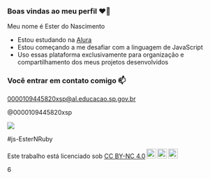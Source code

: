 ### Boas vindas ao meu perfil ❤️🌃

Meu nome é Ester do Nascimento 

- Estou estudando na [Alura](https://www.alura.com.br)
- Estou começando a me desafiar com a linguagem de JavaScript
- Uso essas plataforma exclusivamente para organização e compartilhamento dos meus projetos desenvolvidos

### Você entrar em contato comigo 📫

0000109445820xsp@al.educacao.sp.gov.br

@0000109445820xsp

![](https://gifman.net/wp-content/uploads/2019/06/ursinhos-fofos-mordidas.gif)

#js-EsterNRuby

<p xmlns:cc="http://creativecommons.org/ns#" >Este trabalho está licenciado sob <a href="https://creativecommons.org/licenses/by-nc/4.0/?ref=chooser- v1" target="_blank" rel="license noopener noreferrer" style="display:inline-block;">CC BY-NC 4.0<img style="height:22px!important;margin-left:3px;vertical-align :texto inferior;" src="https://mirrors.creativecommons.org/presskit/icons/cc.svg?ref=chooser-v1" alt=""><img style="height:22px!important;margin-left:3px;vertical -align:texto inferior;" src="https://mirrors.creativecommons.org/presskit/icons/by.svg?ref=chooser-v1" alt=""><img style="height:22px!important;margin-left:3px;vertical -align:texto inferior;" src="https://mirrors.creativecommons.org/presskit/icons/nc.svg?ref=chooser-v1" alt=""></a></p>6
